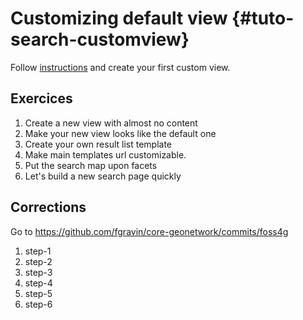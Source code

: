 # Customizing default view {#tuto-search-customview}

Follow [instructions](../../../customizing-application/search-ui/customview.md) and create your first custom view.

## Exercices

1.  Create a new view with almost no content
2.  Make your new view looks like the default one
3.  Create your own result list template
4.  Make main templates url customizable.
5.  Put the search map upon facets
6.  Let's build a new search page quickly

## Corrections

Go to <https://github.com/fgravin/core-geonetwork/commits/foss4g>

1.  step-1
2.  step-2
3.  step-3
4.  step-4
5.  step-5
6.  step-6

